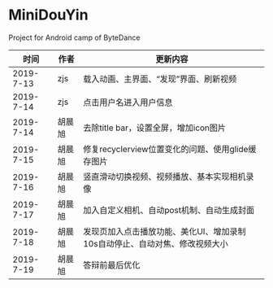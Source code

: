 # MiniDouYin
Project for Android camp of ByteDance

| 时间      | 作者   | 更新内容                                                     |
| --------- | ------ | ------------------------------------------------------------ |
| 2019-7-13 | zjs    | 载入动画、主界面、“发现”界面、刷新视频                       |
| 2019-7-14 | zjs    | 点击用户名进入用户信息                                       |
| 2019-7-14 | 胡晨旭 | 去除title bar，设置全屏，增加icon图片                        |
| 2019-7-15 | 胡晨旭 | 修复recyclerview位置变化的问题、使用glide缓存图片            |
| 2019-7-16 | 胡晨旭 | 竖直滑动切换视频、视频播放、基本实现相机录像                 |
| 2019-7-17 | 胡晨旭 | 加入自定义相机、自动post机制、自动生成封面                   |
| 2019-7-18 | 胡晨旭 | 发现页加入点击播放功能、美化UI、增加录制10s自动停止、自动对焦、修改视频大小 |
| 2019-7-19 | 胡晨旭 | 答辩前最后优化                                               |
